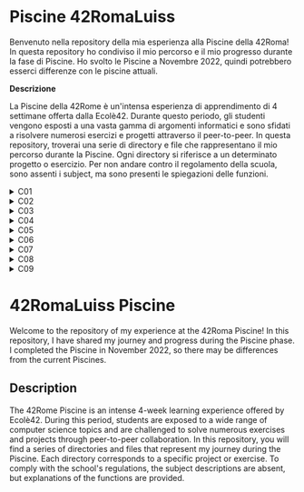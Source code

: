 # **Piscine 42RomaLuiss**

Benvenuto nella repository della mia esperienza alla Piscine della 42Roma! In questa repository ho condiviso il mio percorso e il mio progresso durante la fase di Piscine. Ho svolto le Piscine a Novembre 2022, quindi potrebbero esserci differenze con le piscine attuali.

**Descrizione**

La Piscine della 42Rome è un'intensa esperienza di apprendimento di 4 settimane offerta dalla Ecolè42. Durante questo periodo, gli studenti vengono esposti a una vasta gamma di argomenti informatici e sono sfidati a risolvere numerosi esercizi e progetti attraverso il peer-to-peer. In questa repository, troverai una serie di directory e file che rappresentano il mio percorso durante la Piscine. Ogni directory si riferisce a un determinato progetto o esercizio. Per non andare contro il regolamento della scuola, sono assenti i subject, ma sono presenti le spiegazioni delle funzioni.



<details>
  <summary>C01</summary>
  
  **ex00 :** [Assigning a Value to a Variable via a Pointer](https://github.com/abuonom/Piscine/tree/main/Piscine_C_01/ex00)  
  *Assegnazione di un valore a una variabile tramite puntatore*

  **ex01 :** [Assigning a Value to a Variable via a Double Pointer](https://github.com/abuonom/Piscine/tree/main/Piscine_C_01/ex01)  
  *Assegnazione di un valore a una variabile tramite puntatore a puntatore*

  **ex02 :** [Swapping Variables via Pointers](https://github.com/abuonom/Piscine/tree/main/Piscine_C_01/ex02)  
  *Scambio tra variabili tramite puntatori*

  **ex03 :** [Integer Division and Remainder via Pointer](https://github.com/abuonom/Piscine/tree/main/Piscine_C_01/ex03)  
  *Divisione intera e con resto tramite puntatore*

  **ex04 :** [Integer Division and Remainder Optimization with Minimal Variables](https://github.com/abuonom/Piscine/tree/main/Piscine_C_01/ex04)  
  *Divisione intera e con resto ottimizzando il numero di variabili*

  **ex05 :** [Printing a String](https://github.com/abuonom/Piscine/tree/main/Piscine_C_01/ex05)  
  *Stampa di una stringa*

  **ex06 :** [Calculating the Length of a String](https://github.com/abuonom/Piscine/tree/main/Piscine_C_01/ex06)  
  *Calcolo della lunghezza di una stringa*

  **ex07 :** [Reversing an Array of Integers](https://github.com/abuonom/Piscine/tree/main/Piscine_C_01/ex07)  
  *Ribaltamento di un array di interi*

  **ex08 :** [Sorting an Array of Integers](https://github.com/abuonom/Piscine/tree/main/Piscine_C_01/ex08)  
  *Ordinamento di un array di interi*
  
</details>

<details>
  <summary>C02</summary>
  
  **ex00 :** [Copy a string to another string](https://github.com/abuonom/Piscine/tree/main/Piscine_C_02/ex00)  
  *Copia di una stringa in altra stringa*

  **ex01 :** [Copy n characters from one string to another string](https://github.com/abuonom/Piscine/tree/main/Piscine_C_02/ex01)  
  *Copia di n caratteri di una stringa in altra stringa*

  **ex02 :** [Check if a string is alphabetic only](https://github.com/abuonom/Piscine/tree/main/Piscine_C_02/ex02)  
  *Controllo se stringa è solo alfabetica*

  **ex03 :** [Check if a string is numeric only](https://github.com/abuonom/Piscine/tree/main/Piscine_C_02/ex03)  
  *Controllo se stringa è solo numerica*

  **ex04 :** [Check if a string is lowercase](https://github.com/abuonom/Piscine/tree/main/Piscine_C_02/ex04)  
  *Controllo se stringa è lowercase*

  **ex05 :** [Check if a string is uppercase](https://github.com/abuonom/Piscine/tree/main/Piscine_C_02/ex05)  
  *Controllo se stringa è uppercase*

  **ex06 :** [Check if the string is printable](https://github.com/abuonom/Piscine/tree/main/Piscine_C_02/ex06)  
  *Controllo se la stringa è printable*

  **ex07 :** [Change a string to uppercase](https://github.com/abuonom/Piscine/tree/main/Piscine_C_02/ex07)  
  *Modifico stringa in uppercase*

  **ex08 :** [Change a string to lowercase](https://github.com/abuonom/Piscine/tree/main/Piscine_C_02/ex08)  
  *Modifico stringa in lowercase*

  **ex09 :** [Capitalize a string](https://github.com/abuonom/Piscine/tree/main/Piscine_C_02/ex09)  
  *Capitalize di una stringa*

  **ex10 :** [Copy a string up to the maximum length of the destination](https://github.com/abuonom/Piscine/tree/main/Piscine_C_02/ex10)  
  *Copia di una stringa per lunghezza max di dest*

  **ex11 :** [Print non-printable string](https://github.com/abuonom/Piscine/tree/main/Piscine_C_02/ex11)  
  *Stampa stringa di non printabili*

  **ex12 :** [Print memory address](https://github.com/abuonom/Piscine/tree/main/Piscine_C_02/ex12)  
  *Stampa indirizzo di memoria*
  
</details>

<details>
  <summary>C03</summary>
  
  **ex00 :** [String comparison](https://github.com/abuonom/Piscine/tree/main/Piscine_C_03/ex00)  
  *Comparazione tra stringhe*

  **ex01 :** [Comparison of n characters in two strings](https://github.com/abuonom/Piscine/tree/main/Piscine_C_03/ex01)  
  *Comparazione tra n caratteri di due stringhe*

  **ex02 :** [String concatenation](https://github.com/abuonom/Piscine/tree/main/Piscine_C_03/ex02)  
  *Concatenazione tra stringhe*

  **ex03 :** [Concatenation of n characters between strings](https://github.com/abuonom/Piscine/tree/main/Piscine_C_03/ex03)  
  *Concatenazione di n caratteri tra stringhe*

  **ex04 :** [Search for a substring in a string](https://github.com/abuonom/Piscine/tree/main/Piscine_C_03/ex04)  
  *Ricerca di una sottostringa in una stringa*

  **ex05 :** [String concatenation with length check](https://github.com/abuonom/Piscine/tree/main/Piscine_C_03/ex05)  
  *Concatenazione tra stringhe con controllo lunghezza*
  
</details>

<details>
  <summary>C04</summary>
  
  **ex00 :** [String length](https://github.com/abuonom/Piscine/tree/main/Piscine_C_04/ex00)  
  *Lunghezza di una stringa*

  **ex01 :** [Print a string](https://github.com/abuonom/Piscine/tree/main/Piscine_C_04/ex01)  
  *Stampa di una stringa*

  **ex02 :** [Print a number](https://github.com/abuonom/Piscine/tree/main/Piscine_C_04/ex02)  
  *Stampa di un numero*

  **ex03 :** [String to integer](https://github.com/abuonom/Piscine/tree/main/Piscine_C_04/ex03)  
  *Stringa ad intero*

  **ex04 :** [Print a number in base n](https://github.com/abuonom/Piscine/tree/main/Piscine_C_04/ex04)  
  *Stampa di un numero in base n*

  **ex05 :** [String to integer in base n](https://github.com/abuonom/Piscine/tree/main/Piscine_C_04/ex05)  
  *Stringa ad intero in base n*
  
</details>

<details>
  <summary>C05</summary>
  
  **ex00 :** [Iterative Factorial](https://github.com/abuonom/Piscine/tree/main/Piscine_C_05/ex00)  
  *Fattoriale di un numero iterativa*

  **ex01 :** [Recursive Factorial](https://github.com/abuonom/Piscine/tree/main/Piscine_C_05/ex01)  
  *Fattoriale di un numero ricorsiva*

  **ex02 :** [Iterative Power](https://github.com/abuonom/Piscine/tree/main/Piscine_C_05/ex02)  
  *Potenza di un numero iterativa*

  **ex03 :** [Recursive Power](https://github.com/abuonom/Piscine/tree/main/Piscine_C_05/ex03)  
  *Potenza di un numero ricorsiva*

  **ex04 :** [Recursive Fibonacci Sequence](https://github.com/abuonom/Piscine/tree/main/Piscine_C_05/ex04)  
  *Successione di fibonacci ricorsiva*

  **ex05 :** [Square Root of a Number](https://github.com/abuonom/Piscine/tree/main/Piscine_C_05/ex05)  
  *Radice quadra di un numero*

  **ex06 :** [Check if a Number is Prime](https://github.com/abuonom/Piscine/tree/main/Piscine_C_05/ex06)  
  *Controlla se il numero è primo*

  **ex07 :** [Find the Next Prime Number](https://github.com/abuonom/Piscine/tree/main/Piscine_C_05/ex07)  
  *Trova il prossimo numero primo*
  
</details>

<details>
  <summary>C06</summary>
  
  **ex00 :** [Print Program Name](https://github.com/abuonom/Piscine/tree/main/Piscine_C_06/ex00)  
  *Stampa nome programma*

  **ex01 :** [Print Program Parameters](https://github.com/abuonom/Piscine/tree/main/Piscine_C_06/ex01)  
  *Stampa parametri del programma*

  **ex02 :** [Print Program Parameters in Reverse](https://github.com/abuonom/Piscine/tree/main/Piscine_C_06/ex02)  
  *Stampa parametri al contrario*

  **ex03 :** [Sort Program Parameters](https://github.com/abuonom/Piscine/tree/main/Piscine_C_06/ex03)  
  *Ordinamento parametri*
  
</details>

<details>
  <summary>C07</summary>
  
  **ex00 :** [Allocate and Initialize a String](https://github.com/abuonom/Piscine/tree/main/Piscine_C_07/ex00)  
  *Alloca e inizializza una stringa*

  **ex01 :** [Create an Array of Integers from min to max](https://github.com/abuonom/Piscine/tree/main/Piscine_C_07/ex01)  
  *Crea un array di int da un min ad un max*

  **ex02 :** [Create an Array of Integers from min to max](https://github.com/abuonom/Piscine/tree/main/Piscine_C_07/ex02)  
  *Crea un array di int da un min ad un max*

  **ex03 :** [Merge Two Strings](https://github.com/abuonom/Piscine/tree/main/Piscine_C_07/ex03)  
  *Unione tra due stringhe*

  **ex04 :** [Convert to the Required Base](https://github.com/abuonom/Piscine/tree/main/Piscine_C_07/ex04)  
  *Converte nella base richiesta*

  **ex05 :** [Split a String into an Array of Strings](https://github.com/abuonom/Piscine/tree/main/Piscine_C_07/ex05)  
  *Split di una stringa in un array di stringhe*
  
</details>

<details>
  <summary>C08</summary>
  
  **ex00 :** [Define a Header](https://github.com/abuonom/Piscine/tree/main/Piscine_C_08/ex00)  
  *Definisci un header*

  **ex01 :** [Define a Header for Boolean Types](https://github.com/abuonom/Piscine/tree/main/Piscine_C_08/ex01)  
  *Definisci un header per i tipi booleani*

  **ex02 :** [Define a Macro for Absolute Values](https://github.com/abuonom/Piscine/tree/main/Piscine_C_08/ex02)  
  *Definisci una macro per i numeri assoluti*

  **ex03 :** [Define a Structure for a Cartesian Axis](https://github.com/abuonom/Piscine/tree/main/Piscine_C_08/ex03)  
  *Definisci una struct per un asse cartesiano*

  **ex04 :** [Convert Strings to Structures](https://github.com/abuonom/Piscine/tree/main/Piscine_C_08/ex04)  
  *Trasforma le stringhe in strutture*

  **ex05 :** [Display Data from Structures](https://github.com/abuonom/Piscine/tree/main/Piscine_C_08/ex05)  
  *Mostra i dati delle strutture*
  
</details>

<details>
  <summary>C09</summary>
  
  Non completato
  
</details>


# 42RomaLuiss Piscine

Welcome to the repository of my experience at the 42Roma Piscine! In this repository, I have shared my journey and progress during the Piscine phase. I completed the Piscine in November 2022, so there may be differences from the current Piscines.

## Description

The 42Rome Piscine is an intense 4-week learning experience offered by Ecolè42. During this period, students are exposed to a wide range of computer science topics and are challenged to solve numerous exercises and projects through peer-to-peer collaboration. In this repository, you will find a series of directories and files that represent my journey during the Piscine. Each directory corresponds to a specific project or exercise. To comply with the school's regulations, the subject descriptions are absent, but explanations of the functions are provided.
